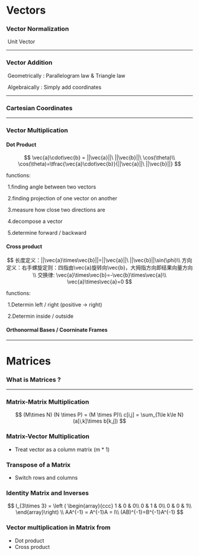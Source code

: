 # Vectors

### Vector Normalization

​	Unit Vector

***

### Vector Addition

​	Geometrically : Parallelogram law & Triangle law

​	Algebraically : Simply add coordinates

***

### Cartesian Coordinates

***

### Vector Multiplication

#### Dot Product

$$
\vec{a}\cdot\vec{b} = ||\vec{a}||\ ||\vec{b}||\ \cos(\theta)\\
\cos(\theta)=\tfrac{\vec{a}\cdot\vec{b}}{||\vec{a}||\ ||\vec{b}||}
$$

functions:

​	1.finding angle between  two vectors

​	2.finding projection of one vector on another

​	3.measure how close two directions are

​	4.decompose a vector

​	5.determine forward / backward

#### Cross product

$$
长度定义：||\vec{a}\times\vec{b}||=||\vec{a}||\ ||\vec{b}||\sin(\phi)\\
方向定义：右手螺旋定则：四指由\vec{a}旋转向\vec{b}，大拇指方向即结果向量方向\\
交换律: \vec{a}\times\vec{b}=-\vec{b}\times\vec{a}\\
\vec{a}\times\vec{a}=0
$$

functions:

​	1.Determin left / right (positive -> right)

​	2.Determin inside / outside 

#### Orthonormal Bases / Coorninate Frames

***

# Matrices

### What is Matrices ?

***

### Matrix-Matrix Multiplication

$$
(M\times N) (N \times P) = (M \times P)\\
c[i,j] = \sum_{1\le k\le N}
(a[i,k]\times b[k,j])
$$

### Matrix-Vector Multiplication

* Treat vector as a column matrix (m * 1)

### Transpose of a Matrix

* Switch rows and columns

### Identity Matrix and Inverses

$$
I_{3\times 3} = \left (
\begin{array}{ccc}
1 & 0 & 0\\
0 & 1 & 0\\
0 & 0 & 1\\
\end{array}\right)
\\
AA^{-1} = A^{-1}A = I\\
(AB)^{-1}=B^{-1}A^{-1}
$$

### Vector multiplication in Matrix from

* Dot product
* Cross product

